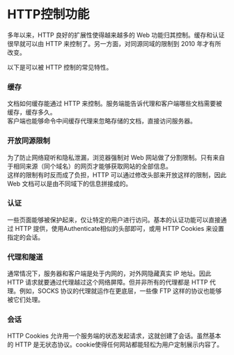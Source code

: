 # HTTP控制功能
多年以来，HTTP 良好的扩展性使得越来越多的 Web 功能归其控制。缓存和认证很早就可以由 HTTP 来控制了。另一方面，对同源同域的限制到 2010 年才有所改变。

以下是可以被 HTTP 控制的常见特性。

### 缓存
文档如何缓存能通过 HTTP 来控制。服务端能告诉代理和客户端哪些文档需要被缓存，缓存多久。  
客户端也能够命令中间缓存代理来忽略存储的文档，直接访问服务器。

### 开放同源限制
为了防止网络窥听和隐私泄漏，浏览器强制对 Web 网站做了分割限制。只有来自于相同来源（同个域名）的网页才能够获取网站的全部信息。  
这样的限制有时反而成了负担，HTTP 可以通过修改头部来开放这样的限制，因此 Web 文档可以是由不同域下的信息拼接成的。

### 认证
一些页面能够被保护起来，仅让特定的用户进行访问。基本的认证功能可以直接通过 HTTP 提供，使用Authenticate相似的头部即可，或用 HTTP Cookies 来设置指定的会话。

### 代理和隧道
通常情况下，服务器和客户端是处于内网的，对外网隐藏真实 IP 地址。因此 HTTP 请求就要通过代理越过这个网络屏障。但并非所有的代理都是 HTTP 代理。例如，SOCKS 协议的代理就运作在更底层，一些像 FTP 这样的协议也能够被它们处理。

### 会话
HTTP Cookies 允许用一个服务端的状态发起请求，这就创建了会话。虽然基本的 HTTP 是无状态协议。cookie使得任何网站都能轻松为用户定制展示内容了。